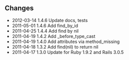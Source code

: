## Changes

* 2012-03-14 1.4.6 Update docs, tests
* 2011-05-01 1.4.6 Add find_by_id
* 2011-04-25 1.4.4 Add find by nil
* 2011-04-19 1.4.2 Add <attribute>_before_type_cast
* 2011-04-19 1.4.0 Add attributes via method_missing
* 2011-04-18 1.3.2 Add find(nil) to return nil
* 2011-04-17 1.3.0 Update for Ruby 1.9.2 and Rails 3.0.5
